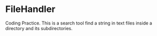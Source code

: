 # FileHandler
Coding Practice. This is a search tool find a string in text files inside a directory and its subdirectories.
